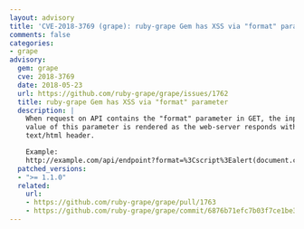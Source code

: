 ```yaml
---
layout: advisory
title: 'CVE-2018-3769 (grape): ruby-grape Gem has XSS via "format" parameter'
comments: false
categories:
- grape
advisory:
  gem: grape
  cve: 2018-3769
  date: 2018-05-23
  url: https://github.com/ruby-grape/grape/issues/1762
  title: ruby-grape Gem has XSS via "format" parameter
  description: |
    When request on API contains the "format" parameter in GET, the input
    value of this parameter is rendered as the web-server responds with
    text/html header.

    Example:
    http://example.com/api/endpoint?format=%3Cscript%3Ealert(document.cookie)%3C/script%3E
  patched_versions:
  - ">= 1.1.0"
  related:
    url:
    - https://github.com/ruby-grape/grape/pull/1763
    - https://github.com/ruby-grape/grape/commit/6876b71efc7b03f7ce1be3f075eaa4e7e6de19af
---
```

